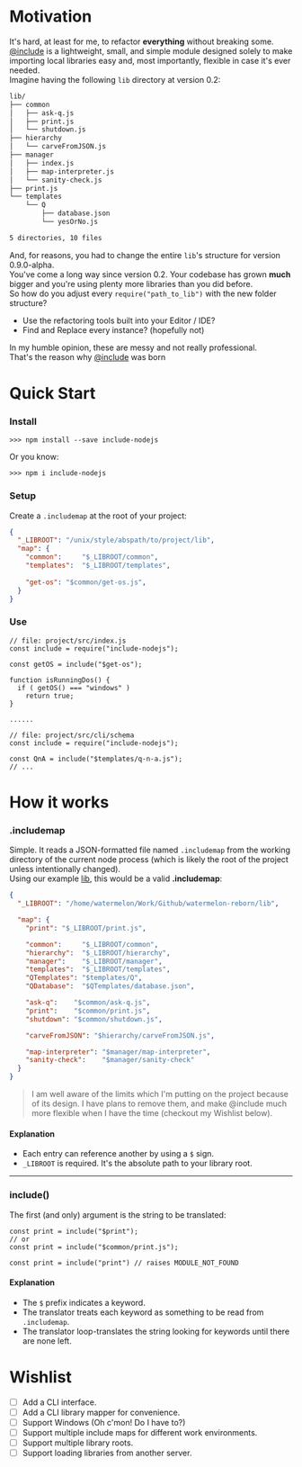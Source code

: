 Motivation 
=====================
It's hard, at least for me, to refactor **everything** without breaking some.  
[@include](https://github.com/c0dewriter/include-nodejs) is a lightweight, small, and simple module designed solely to make 
importing local libraries easy and, most importantly, flexible in case it's ever needed.   
Imagine having the following `lib` directory at version 0.2:
```bash
lib/
├── common
│   ├── ask-q.js
│   ├── print.js
│   └── shutdown.js
├── hierarchy
│   └── carveFromJSON.js
├── manager
│   ├── index.js
│   ├── map-interpreter.js
│   └── sanity-check.js
├── print.js
└── templates
    └── Q
        ├── database.json
        └── yesOrNo.js

5 directories, 10 files

```
And, for reasons, you had to change the entire `lib`'s structure for version 0.9.0-alpha.  
You've come a long way since version 0.2. Your codebase has grown **much** bigger and you're using plenty more 
libraries than you did before.  
So how do you adjust every `require("path_to_lib")` with the new folder structure?
 - Use the refactoring tools built into your Editor / IDE?  
 - Find and Replace every instance? (hopefully not)

In my humble opinion, these are messy and not really professional.  
That's the reason why [@include](https://github.com/c0dewriter/include-nodejs) was born

Quick Start
=====================
### Install
```node
>>> npm install --save include-nodejs
```
Or you know:
```node
>>> npm i include-nodejs
```
### Setup
Create a `.includemap` at the root of your project:  
```JSON
{
  "_LIBROOT": "/unix/style/abspath/to/project/lib",
  "map": {
    "common":     "$_LIBROOT/common",
    "templates":  "$_LIBROOT/templates",
    
    "get-os": "$common/get-os.js",
  }
}
```
### Use
```node
// file: project/src/index.js
const include = require("include-nodejs");

const getOS = include("$get-os");

function isRunningDos() {
  if ( getOS() === "windows" )
    return true;
}

......

// file: project/src/cli/schema
const include = require("include-nodejs");

const QnA = include("$templates/q-n-a.js");
// ...
```

How it works
=====================
### .includemap
Simple. It reads a JSON-formatted file named `.includemap` from the working directory of the current node process 
(which is likely the root of the project unless intentionally changed).    
Using our example [lib](#motivation), this would be a valid **.includemap**:
```JSON
{
  "_LIBROOT": "/home/watermelon/Work/Github/watermelon-reborn/lib",

  "map": {
    "print": "$_LIBROOT/print.js",

    "common":     "$_LIBROOT/common",
    "hierarchy":  "$_LIBROOT/hierarchy",
    "manager":    "$_LIBROOT/manager",
    "templates":  "$_LIBROOT/templates",
    "QTemplates": "$templates/Q",
    "QDatabase":  "$QTemplates/database.json",

    "ask-q":    "$common/ask-q.js",
    "print":    "$common/print.js",
    "shutdown": "$common/shutdown.js",

    "carveFromJSON": "$hierarchy/carveFromJSON.js",

    "map-interpreter": "$manager/map-interpreter",
    "sanity-check":    "$manager/sanity-check"
  }
}
```
> I am well aware of the limits which I'm putting on the project because of its design.
> I have plans to remove them, and make @include much more flexible when I have the time (checkout my Wishlist below).

#### Explanation
- Each entry can reference another by using a `$` sign.
- `_LIBROOT` is required. It's the absolute path to your library root.

---

### include()
The first (and only) argument is the string to be translated:  
```node
const print = include("$print");
// or
const print = include("$common/print.js");

const print = include("print") // raises MODULE_NOT_FOUND
```
#### Explanation
- The `$` prefix indicates a keyword.
- The translator treats each keyword as something to be read from `.includemap`.
- The translator loop-translates the string looking for keywords until there are none left.


Wishlist
=====================
- [ ] Add a CLI interface.
- [ ] Add a CLI library mapper for convenience.
- [ ] Support Windows (Oh c'mon! Do I have to?)
- [ ] Support multiple include maps for different work environments.
- [ ] Support multiple library roots.
- [ ] Support loading libraries from another server.